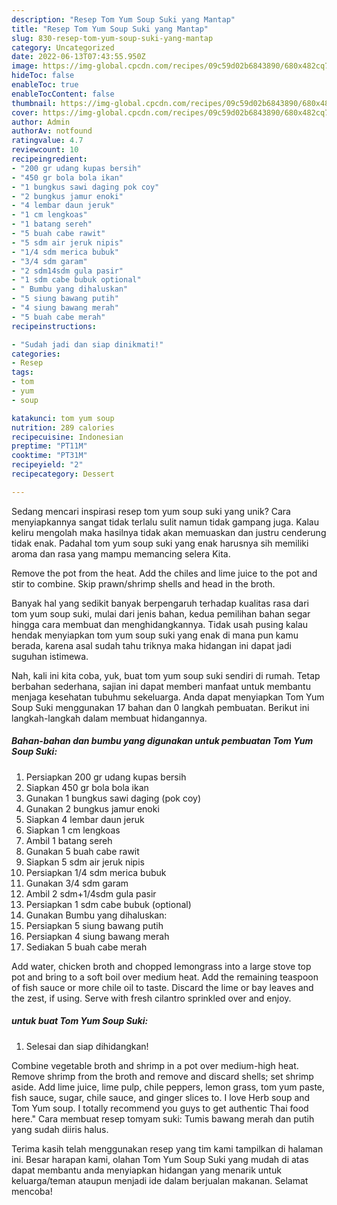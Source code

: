 ```yaml
---
description: "Resep Tom Yum Soup Suki yang Mantap"
title: "Resep Tom Yum Soup Suki yang Mantap"
slug: 830-resep-tom-yum-soup-suki-yang-mantap
category: Uncategorized
date: 2022-06-13T07:43:55.950Z
image: https://img-global.cpcdn.com/recipes/09c59d02b6843890/680x482cq70/tom-yum-soup-suki-foto-resep-utama.jpg
hideToc: false
enableToc: true
enableTocContent: false
thumbnail: https://img-global.cpcdn.com/recipes/09c59d02b6843890/680x482cq70/tom-yum-soup-suki-foto-resep-utama.jpg
cover: https://img-global.cpcdn.com/recipes/09c59d02b6843890/680x482cq70/tom-yum-soup-suki-foto-resep-utama.jpg
author: Admin
authorAv: notfound
ratingvalue: 4.7
reviewcount: 10
recipeingredient:
- "200 gr udang kupas bersih"
- "450 gr bola bola ikan"
- "1 bungkus sawi daging pok coy"
- "2 bungkus jamur enoki"
- "4 lembar daun jeruk"
- "1 cm lengkoas"
- "1 batang sereh"
- "5 buah cabe rawit"
- "5 sdm air jeruk nipis"
- "1/4 sdm merica bubuk"
- "3/4 sdm garam"
- "2 sdm14sdm gula pasir"
- "1 sdm cabe bubuk optional"
- " Bumbu yang dihaluskan"
- "5 siung bawang putih"
- "4 siung bawang merah"
- "5 buah cabe merah"
recipeinstructions:

- "Sudah jadi dan siap dinikmati!"
categories:
- Resep
tags:
- tom
- yum
- soup

katakunci: tom yum soup 
nutrition: 289 calories
recipecuisine: Indonesian
preptime: "PT11M"
cooktime: "PT31M"
recipeyield: "2"
recipecategory: Dessert

---
```





Sedang mencari inspirasi resep tom yum soup suki yang unik? Cara menyiapkannya sangat tidak terlalu sulit namun tidak gampang juga. Kalau keliru mengolah maka hasilnya tidak akan memuaskan dan justru cenderung tidak enak. Padahal tom yum soup suki yang enak harusnya sih memiliki aroma dan rasa yang mampu memancing selera Kita.





Remove the pot from the heat. Add the chiles and lime juice to the pot and stir to combine. Skip prawn/shrimp shells and head in the broth.

Banyak hal yang sedikit banyak berpengaruh terhadap kualitas rasa dari tom yum soup suki, mulai dari jenis bahan, kedua pemilihan bahan segar hingga cara membuat dan menghidangkannya. Tidak usah pusing kalau hendak menyiapkan tom yum soup suki yang enak di mana pun kamu berada, karena asal sudah tahu triknya maka hidangan ini dapat jadi suguhan istimewa.






Nah, kali ini kita coba, yuk, buat tom yum soup suki sendiri di rumah. Tetap berbahan sederhana, sajian ini dapat memberi manfaat untuk membantu menjaga kesehatan tubuhmu sekeluarga. Anda dapat menyiapkan Tom Yum Soup Suki menggunakan 17 bahan dan 0 langkah pembuatan. Berikut ini langkah-langkah dalam membuat hidangannya.

<!--inarticleads1-->

##### Bahan-bahan dan bumbu yang digunakan untuk pembuatan Tom Yum Soup Suki:

1. Persiapkan 200 gr udang kupas bersih
1. Siapkan 450 gr bola bola ikan
1. Gunakan 1 bungkus sawi daging (pok coy)
1. Gunakan 2 bungkus jamur enoki
1. Siapkan 4 lembar daun jeruk
1. Siapkan 1 cm lengkoas
1. Ambil 1 batang sereh
1. Gunakan 5 buah cabe rawit
1. Siapkan 5 sdm air jeruk nipis
1. Persiapkan 1/4 sdm merica bubuk
1. Gunakan 3/4 sdm garam
1. Ambil 2 sdm+1/4sdm gula pasir
1. Persiapkan 1 sdm cabe bubuk (optional)
1. Gunakan  Bumbu yang dihaluskan:
1. Persiapkan 5 siung bawang putih
1. Persiapkan 4 siung bawang merah
1. Sediakan 5 buah cabe merah


Add water, chicken broth and chopped lemongrass into a large stove top pot and bring to a soft boil over medium heat. Add the remaining teaspoon of fish sauce or more chile oil to taste. Discard the lime or bay leaves and the zest, if using. Serve with fresh cilantro sprinkled over and enjoy. 

<!--inarticleads2-->

#####  untuk buat Tom Yum Soup Suki:


1. Selesai dan siap dihidangkan!

Combine vegetable broth and shrimp in a pot over medium-high heat. Remove shrimp from the broth and remove and discard shells; set shrimp aside. Add lime juice, lime pulp, chile peppers, lemon grass, tom yum paste, fish sauce, sugar, chile sauce, and ginger slices to. I love Herb soup and Tom Yum soup. I totally recommend you guys to get authentic Thai food here.&#34; Cara membuat resep tomyam suki: Tumis bawang merah dan putih yang sudah diiris halus. 

Terima kasih telah menggunakan resep yang tim kami tampilkan di halaman ini. Besar harapan kami, olahan Tom Yum Soup Suki yang mudah di atas dapat membantu anda menyiapkan hidangan yang menarik untuk keluarga/teman ataupun menjadi ide dalam berjualan makanan. Selamat mencoba!
